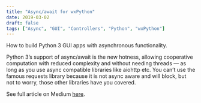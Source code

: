 ```yaml
---
title: "Async/await for wxPython"
date: 2019-03-02
draft: false
tags: ["Async", "GUI", "Controllers", "Python", "wxPython"]
---
```


How to build Python 3 GUI apps with asynchronous functionality.

Python 3’s support of async/await is the new hotness, allowing cooperative computation with reduced complexity and without needing threads — as long as you use async compatible libraries like aiohttp etc. You can’t use the famous requests library because it is not async aware and will block, but not to worry, those other libraries have you covered.

See full article on Medium [here](https://medium.com/@abulka/async-await-for-wxpython-c78c667e0872).
